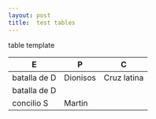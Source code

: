 ```yaml
---
layout: post
title:  test tables
---
```




table template

|  E                        | P              |  C              |
|--------------------------|----- |-----   |
|  batalla de D          | Dionisos     |  Cruz latina   |
|  batalla de D          |             |     |
 concilio        S   |     Martin
